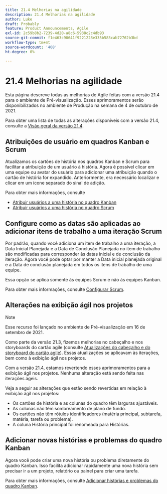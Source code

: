 ```yaml
---
title: 21.4 Melhorias na agilidade
description: 21.4 Melhorias na agilidade
author: Luke
draft: Probably
feature: Product Announcements, Agile
exl-id: 2c59b8b2-7239-4d20-a8c6-5938c2c4db93
source-git-commit: f1e463c90641f9221228e335b583cab72762b3bd
workflow-type: tm+mt
source-wordcount: '408'
ht-degree: 0%

---
```


# 21.4 Melhorias na agilidade

Esta página descreve todas as melhorias de Agile feitas com a versão 21.4 para o ambiente de Pré-visualização. Esses aprimoramentos serão disponibilizados no ambiente de Produção na semana de 4 de outubro de 2021.

Para obter uma lista de todas as alterações disponíveis com a versão 21.4, consulte a [Visão geral da versão 21.4](../../../product-announcements/product-releases/21.4-release-activity/21-4-release-overview.md).

## Atribuições de usuário em quadros Kanban e Scrum

Atualizamos os cartões de história nos quadros Kanban e Scrum para facilitar a atribuição de um usuário à história. Agora é possível clicar em uma equipe ou avatar do usuário para adicionar uma atribuição quando o cartão de história for expandido. Anteriormente, era necessário localizar e clicar em um ícone separado do sinal de adição.

Para obter mais informações, consulte

* [Atribuir usuários a uma história no quadro Kanban](../../../agile/use-kanban-in-an-agile-team/assign-users-to-a-story.md)
* [Atribuir usuários a uma história no quadro Scrum](../../../agile/use-scrum-in-an-agile-team/scrum-board/assign-users-to-a-story-scrum.md)

## Configure como as datas são aplicadas ao adicionar itens de trabalho a uma iteração Scrum

Por padrão, quando você adiciona um item de trabalho a uma iteração, a Data Inicial Planejada e a Data de Conclusão Planejada no item de trabalho são modificadas para corresponder às datas inicial e de conclusão da iteração. Agora você pode optar por manter a Data inicial planejada original e a Data de conclusão planejada em todos os itens de trabalho de uma equipe.

Essa opção se aplica somente às equipes Scrum e não às equipes Kanban.

Para obter mais informações, consulte [Configurar Scrum](../../../agile/get-started-with-agile-in-workfront/configure-scrum.md).

## Alterações na exibição ágil nos projetos

>[!NOTE]
>
>Esse recurso foi lançado no ambiente de Pré-visualização em 16 de setembro de 2021.

Como parte da versão 21.3, fizemos melhorias no cabeçalho e nos storyboards do cartão agile (consulte [Atualizações do cabeçalho e do storyboard do cartão agile](../../../product-announcements/product-releases/21.3-release-activity/21-3-project-enhancements.md#agile)). Essas atualizações se aplicavam às iterações, bem como à exibição ágil nos projetos.

Com a versão 21.4, estamos revertendo esses aprimoramentos para a exibição ágil nos projetos. Nenhuma alteração está sendo feita nas iterações ágeis.

Veja a seguir as alterações que estão sendo revertidas em relação à exibição ágil nos projetos:

* Os cartões de história e as colunas do quadro têm larguras ajustáveis.
* As colunas não têm sombreamento de plano de fundo.
* Os cartões não têm rótulos identificadores (matéria principal, subtarefa, matéria, tarefa ou problema).
* A coluna História principal foi renomeada para Histórias.

## Adicionar novas histórias e problemas do quadro Kanban

Agora você pode criar uma nova história ou problema diretamente do quadro Kanban. Isso facilita adicionar rapidamente uma nova história sem precisar ir a um projeto, relatório ou painel para criar uma tarefa.

Para obter mais informações, consulte [Adicionar histórias e problemas do quadro Kanban](../../../agile/use-kanban-in-an-agile-team/add-story-from-kanban-board.md).

